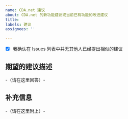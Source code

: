 ```yaml
---
name: CDA.net 建议
about: CDA.net 的新功能建议或当前已有功能的改进建议
title: 
labels: 建议
assignees: ''

---
```


- [x] 我确认在 Issues 列表中并无其他人已经提出相似的建议

## 期望的建议描述
-（请在这里回答）-


## 补充信息
-（请在这里附上）-
